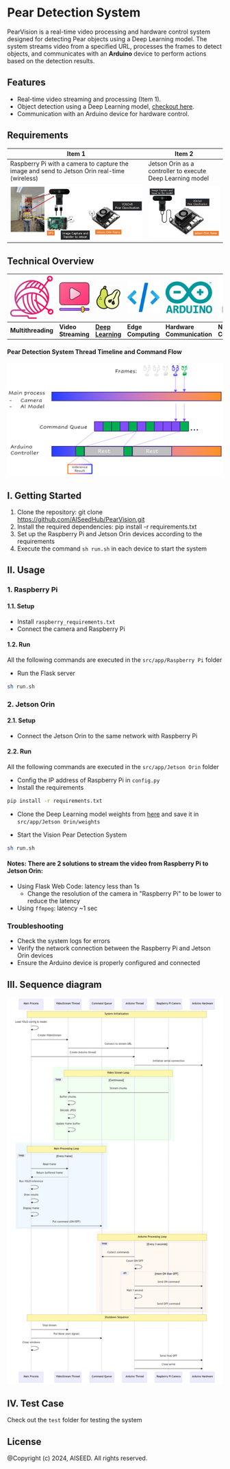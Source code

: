 # Pear Detection System
PearVision is a real-time video processing and hardware control system designed for detecting Pear objects 
using a Deep Learning model. 
The system streams video from a specified URL, processes the frames to detect objects, 
and communicates with an **Arduino** device to perform actions based on the detection results.

## Features

- Real-time video streaming and processing (Item 1).
- Object detection using a Deep Learning model, [checkout here](https://github.com/AISeedHub/pear-detection).
- Communication with an Arduino device for hardware control.

## Requirements

| **Item 1**                                                                                   | **Item 2** |
|----------------------------------------------------------------------------------------------|--------|
| Raspberry Pi with a camera to capture the image and send to Jetson Orin real-time (wireless) | Jetson Orin as a controller to execute Deep Learning model |
| ![item1.png](imgs/item1.png)                                                                 | ![item2.png](imgs/item2.png) |

## Technical Overview

| ![wool_1248534.png](imgs/icons/wool_1248534.png) | ![video](imgs/icons/video-player_12549893.png) | ![happy_12466122.png](imgs/icons/happy_12466122.png) | ![icons8-source-code-100.png](imgs/icons/icons8-source-code-100.png) | ![arduino_official_logo_icon_167833.png](imgs/icons/arduino_official_logo_icon_167833.png) | ![icons8-network-gateway-100.png](imgs/icons/icons8-network-gateway-100.png) | ![pocoo_flask_logo_icon_168045.png](imgs/icons/pocoo_flask_logo_icon_168045.png) |
|--------------------------------------------------|-----------------------------------------------|------------------------------------------------------|----------------------------------------------------------------------|--------------------------------------------------------------------------------------------|------------------------------------------------------------------------------|----------------------------------------------------------------------------------|
| **Multithreading**                               | **Video Streaming**                           | **[Deep Learning](https://github.com/AISeedHub/pear-detection)**                                    | **Edge Computing**                                                   | **Hardware Communication**                                                                 | **Network Configuration**                                                    | Flask                                                                            |


#### Pear Detection System Thread Timeline and Command Flow

![](imgs/System.png)


## I. Getting Started
1. Clone the repository: git clone https://github.com/AISeedHub/PearVision.git
2. Install the required dependencies: pip install -r requirements.txt
3. Set up the Raspberry Pi and Jetson Orin devices according to the requirements
4. Execute the command `sh run.sh` in each device to start the system

## II. Usage
### 1. Raspberry Pi
#### 1.1. Setup
- Install `raspberry_requirements.txt`
- Connect the camera and Raspberry Pi
#### 1.2. Run
All the following commands are executed in the `src/app/Raspberry Pi` folder
- Run the Flask server
```bash
sh run.sh
```
 

### 2. Jetson Orin
#### 2.1. Setup
- Connect the Jetson Orin to the same network with Raspberry Pi
#### 2.2. Run
All the following commands are executed in the `src/app/Jetson Orin` folder
- Config the IP address of Raspberry Pi in `config.py`
- Install the requirements
```bash 
pip install -r requirements.txt
```
- Clone the Deep Learning model weights from [here](https://github.com/AISeedHub/pretrained-models/releases) and save it in `src/app/Jetson Orin/weights`

- Start the Vision Pear Detection System
```bash
sh run.sh
```

#### Notes: There are 2 solutions to stream the video from Raspberry Pi to Jetson Orin:
- Using Flask Web Code: latency less than 1s
  - Change the resolution of the camera in "Raspberry Pi" to be lower to reduce the latency
- Using `ffmpeg`: latency ~1 sec

### Troubleshooting
- Check the system logs for errors
- Verify the network connection between the Raspberry Pi and Jetson Orin devices
- Ensure the Arduino device is properly configured and connected


## III. Sequence diagram

![](imgs/diagram.jpg)


## IV. Test Case
Check out the `test` folder for testing the system

## License
@Copyright (c) 2024, AISEED. All rights reserved.
